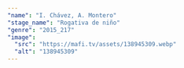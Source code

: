 ```yaml
---
"name": "I. Chávez, A. Montero"
"stage_name": "Rogativa de niño"
"genre": "2015_217"
"image":
  "src": "https://mafi.tv/assets/138945309.webp"
  "alt": "138945309"
---
```

